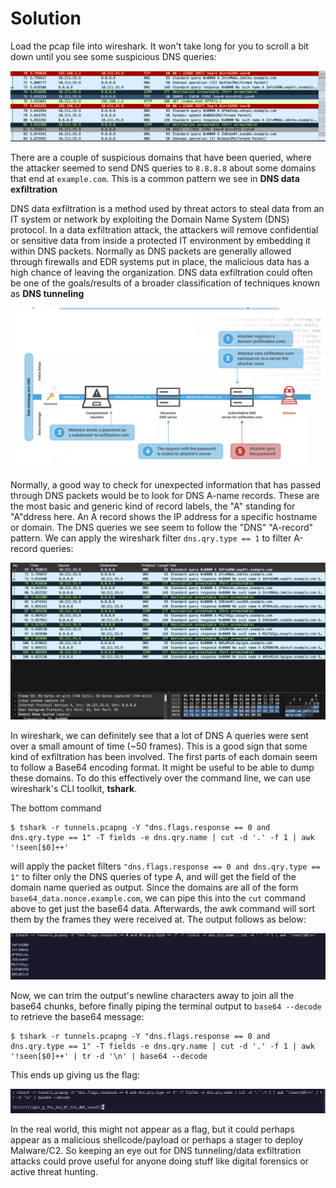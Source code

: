 # Solution

Load the pcap file into wireshark.
It won't take long for you to scroll a bit down until you see some suspicious DNS queries:

![alt text](image.png)

There are a couple of suspicious domains that have been queried, where the attacker seemed to send DNS queries to `8.8.8.8` about some domains that end at `example.com`. This is a common pattern we see in **DNS data exfiltration**

DNS data exfiltration is a method used by threat actors to steal data from an IT system or network by exploiting the Domain Name System (DNS) protocol. In a data exfiltration attack, the attackers will remove confidential or sensitive data from inside a protected IT environment by embedding it within DNS packets. Normally as DNS packets are generally allowed through firewalls and EDR systems put in place, the malicious data has a high chance of leaving the organization. DNS data exfiltration could often be one of the goals/results of a broader classification of techniques known as **DNS tunneling**

![alt text](image-1.png)

Normally, a good way to check for unexpected information that has passed through DNS packets would be to look for DNS A-name records. These are the most basic and generic kind of record labels, the "A" standing for "A"ddress here. An A record shows the IP address for a specific hostname or domain. The DNS queries we see seem to follow the "DNS" "A-record" pattern. We can apply the wireshark filter `dns.qry.type == 1` to filter A-record queries:

![alt text](image-2.png)

In wireshark, we can definitely see that a lot of DNS A queries were sent over a small amount of time (~50 frames). This is a good sign that some kind of exfiltration has been involved. The first parts of each domain seem to follow a Base64 encoding format. It might be useful to be able to dump these domains. To do this effectively over the command line, we can use wireshark's CLI toolkit, **tshark**.

The bottom command
```
$ tshark -r tunnels.pcapng -Y "dns.flags.response == 0 and dns.qry.type == 1" -T fields -e dns.qry.name | cut -d '.' -f 1 | awk '!seen[$0]++'
```
will apply the packet filters 
`"dns.flags.response == 0 and dns.qry.type == 1"`
to filter only the DNS queries of type A, and will get the field of the domain name queried as output. Since the domains are all of the form `base64_data.nonce.example.com`, we can pipe this into the `cut` command above to get just the base64 data. Afterwards, the awk command will sort them by the frames they were received at. The output follows as below:

![alt text](image-3.png)

Now, we can trim the output's newline characters away to join all the base64 chunks, before finally piping the terminal output to `base64 --decode` to retrieve the base64 message:
```
$ tshark -r tunnels.pcapng -Y "dns.flags.response == 0 and dns.qry.type == 1" -T fields -e dns.qry.name | cut -d '.' -f 1 | awk '!seen[$0]++' | tr -d '\n' | base64 --decode
```

This ends up giving us the flag:

![alt text](image-4.png)

In the real world, this might not appear as a flag, but it could perhaps appear as a malicious shellcode/payload or perhaps a stager to deploy Malware/C2. So keeping an eye out for DNS tunneling/data exfiltration attacks could prove useful for anyone doing stuff like digital forensics or active threat hunting.
